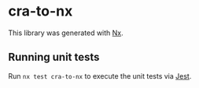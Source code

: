 # cra-to-nx

This library was generated with [Nx](https://nx.dev).

## Running unit tests

Run `nx test cra-to-nx` to execute the unit tests via [Jest](https://jestjs.io).
